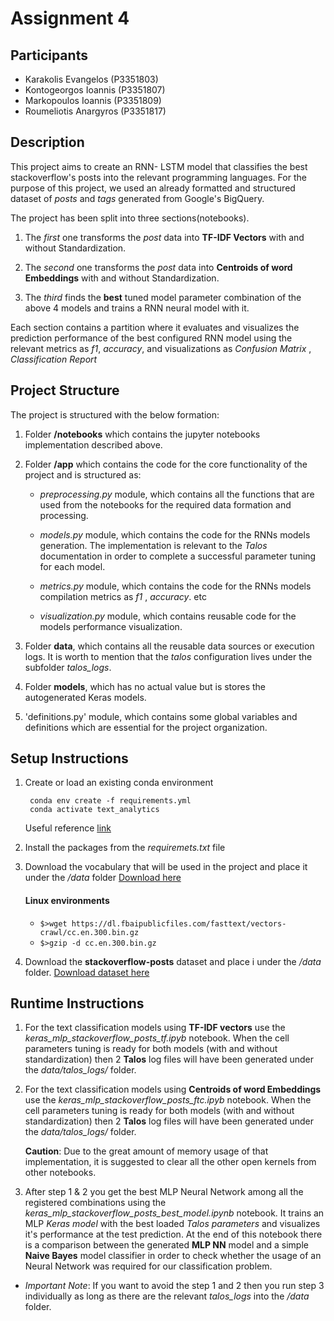 # Assignment 4

## Participants
 - Karakolis Evangelos (P3351803)
 - Kontogeorgos Ioannis (P3351807)
 - Markopoulos Ioannis (P3351809)
 - Roumeliotis Anargyros (P3351817)

## Description
This project aims to create an RNN- LSTM model that classifies the best stackoverflow's posts into the relevant programming languages. For the purpose of this project, we used an already formatted and structured dataset of *posts* and *tags* generated from Google's BigQuery.

The project has been split into three sections(notebooks).
    
   1. The *first* one transforms the *post* data into **TF-IDF Vectors** with and without Standardization. 
   
   2. The *second* one transforms the *post* data into **Centroids of word Embeddings** with and without Standardization. 
   
   3. The *third* finds the **best** tuned model parameter combination of the above 4 models and trains a RNN neural model with it.
   
   Each section contains a partition where it evaluates and visualizes the prediction performance of the best configured RNN model using the relevant metrics as *f1*, *accuracy*,  and visualizations as *Confusion Matrix* , *Classification Report*

## Project Structure

The project is structured with the below formation:
 
 1. Folder **/notebooks** which contains the jupyter notebooks implementation described above. 
 
 2. Folder **/app** which contains the code for the core functionality of the project and is structured as: 
    
       - *preprocessing.py* module, which contains all the functions that are used from the notebooks for the required data formation and processing.
       
       - *models.py* module, which contains the code for the RNNs models generation. The implementation is relevant to the *Talos* documentation in order to complete a successful parameter tuning for each model.
       
       - *metrics.py* module, which contains the code for the RNNs models compilation metrics as *f1* , *accuracy*. etc
       
       - *visualization.py* module, which contains reusable code for the models performance visualization.
       
 3. Folder **data**, which contains all the reusable data sources or execution logs. It is worth to mention that the *talos* configuration lives under the subfolder *talos_logs*.
 
 4. Folder **models**, which has no actual value but is stores the autogenerated Keras models. 
 
 5. 'definitions.py' module, which contains some global variables and definitions which are essential for the project organization.
 
## Setup Instructions

   1. Create or load an existing conda environment
       ```
        conda env create -f requirements.yml
        conda activate text_analytics
       ```
        
        Useful reference [link](https://kapeli.com/cheat_sheets/Conda.docset/Contents/Resources/Documents/index)
   2. Install the packages from the *requiremets.txt* file
   3. Download the vocabulary that will be used in the project and place it under the */data* folder [Download here](https://dl.fbaipublicfiles.com/fasttext/vectors-crawl/cc.en.300.bin.gz)
        
        #### Linux environments
        * `$>wget https://dl.fbaipublicfiles.com/fasttext/vectors-crawl/cc.en.300.bin.gz`
        * `$>gzip -d cc.en.300.bin.gz`
   4. Download the **stackoverflow-posts** dataset and place i under the */data* folder. [Download dataset here](https://storage.googleapis.com/tensorflow-workshop-examples/stack-overflow-data.csv)
 
## Runtime Instructions

   1. For the text classification models using **TF-IDF vectors** use the *keras_mlp_stackoverflow_posts_tf.ipyb* notebook. When the cell parameters tuning is ready for both models (with and without standardization) then 2 **Talos** log files will have been generated under the *data/talos_logs/* folder.
   
   2. For the text classification models using **Centroids of word Embeddings** use the *keras_mlp_stackoverflow_posts_ftc.ipyb* notebook. When the cell parameters tuning is ready for both models (with and without standardization) then 2 **Talos** log files will have been generated under the *data/talos_logs/* folder.
    
        **Caution**: Due to the great amount of memory usage of that implementation,
         it is suggested to clear all the other open kernels from other notebooks.
   
   3. After step 1 & 2 you get the best MLP Neural Network among all the registered combinations using the *keras_mlp_stackoverflow_posts_best_model.ipynb* notebook. It trains an MLP *Keras model* with the best loaded *Talos parameters* and visualizes it's performance at the test prediction. At the end of this notebook there is a comparison between the generated **MLP NN** model and a simple **Naive Bayes** model classifier in order to check whether the usage of an Neural Network was required for our classification problem.
   
   * *Important Note*: If you want to avoid the step 1 and 2 then you run step 3 individually as long as there are the relevant *talos_logs* into the */data* folder. 